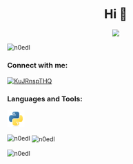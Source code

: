 <h1 align="center">Hi 👋</h1>
<div align="center">
    <img src="https://lanyard.cnrad.dev/api/925538473044234260?hideBadges=true">
</div>

<p align="left"> <img src="https://komarev.com/ghpvc/?username=n0edl&label=Profile%20views&color=3d3d3d&style=flat-square" alt="n0edl" /> </p>

<h3 align="left">Connect with me:</h3>
<p align="left">
<a href="https://discord.gg/KuJRnspTHQ" target="blank"><img align="center" src="https://raw.githubusercontent.com/rahuldkjain/github-profile-readme-generator/master/src/images/icons/Social/discord.svg" alt="KuJRnspTHQ" height="30" width="40" /></a>
</p>

<h3 align="left">Languages and Tools:</h3>
<p align="left"> <a href="https://www.python.org" target="_blank" rel="noreferrer"> <img src="https://raw.githubusercontent.com/devicons/devicon/master/icons/python/python-original.svg" alt="python" width="40" height="40"/> </a> </p>

<p><img align="left" src="https://github-readme-stats.vercel.app/api/top-langs?username=n0edl&show_icons=true&theme=dark&title_color=ffffff&text_color=ffffff&locale=en&layout=compact" alt="n0edl" /></p>

<p>&nbsp;<img align="center" src="https://github-readme-stats.vercel.app/api?username=n0edl&show_icons=true&locale=en" alt="n0edl" /></p>

<p><img align="center" src="https://github-readme-streak-stats.herokuapp.com/?user=n0edl&theme=dark" alt="n0edl" /></p>
